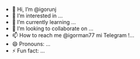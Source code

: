- 👋 Hi, I’m @igorunj
- 👀 I’m interested in ...
- 🌱 I’m currently learning ...
- 💞️ I’m looking to collaborate on ...
- 📫 How to reach me @igorman77 mi Telegram !...
- 😄 Pronouns: ...
- ⚡ Fun fact: ...

<!---
igorunj/igorunj is a ✨ special ✨ repository because its `README.md` (this file) appears on your GitHub profile.
You can click the Preview link to take a look at your changes.
--->
